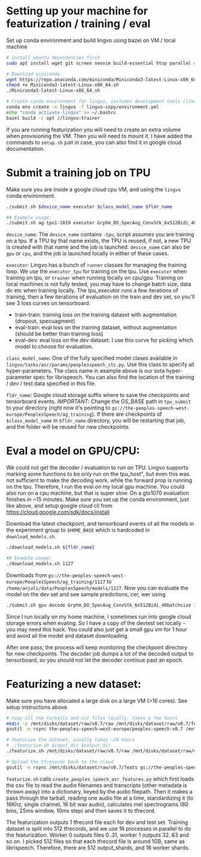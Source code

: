 # Setting up your machine for featurization / training / eval

Set up conda environment and build lingvo using bazel on VM / local machine
```sh
# install ubuntu dependencies first
sudo apt install wget git screen neovim build-essential htop parallel sox libsox-fmt-mp3

# Download miniconda
wget https://repo.anaconda.com/miniconda/Miniconda3-latest-Linux-x86_64.sh
chmod +x Miniconda3-latest-Linux-x86_64.sh
./Miniconda3-latest-Linux-x86_64.sh

# Create conda environment for lingvo, includes development tools (like yapf, pylint) as well as cuda
conda env create -n lingvo -f lingvo-copy/environment.yml
echo "conda activate lingvo" >> ~/.bashrc
bazel build -c opt //lingvo:trainer 
```
If you are running featurization you will need to create an extra volume when provisioning the VM. Then you will need to mount it. I have added the commands to `setup.sh` just in case, you can also find it in google cloud documentation.

# Submit a training job on TPU
Make sure you are inside a google cloud cpu VM, and using the `lingvo` conda environment.
```sh 
./submit.sh $device_name executor $class_model_name $fldr_name 

## Example usage: 
./submit.sh ag-tpu1-1019 executor Grphm_DO_SpecAug_ConvStk_6x512Bidi_40batchsize 1127
``` 

`device_name`: The `device_name` contains `-tpu`, script assumes you are training on a tpu. If a TPU by that name exists, the TPU is reused, if not, a new TPU is created with that name and the job is launched. `device_name` can also be `gpu` or `cpu`, and the job is launched locally in either of these cases.

`executor`: Lingvo has a bunch of `runner` classes for managing the training loop. We use the `executor_tpu` for training on the tpu. Use `executor` when training on tpu, or `trainer` when running locally on cpu/gpu. Training on local machines is not fully tested, you may have to change batch size, data dir etc when training locally. 
The tpu_executor runs a few iterations of training, then a few iterations of evaluation on the train and dev set, so you'll see 3 loss curves on tensorboard. 
- train-train: training loss on the training dataset with augmentation (dropout, specuagment)
- eval-train: eval loss on the training dataset, without augmentation (should be better than training loss)
- eval-dev: eval loss on the dev dataset. I use this curve for picking which model to choose for evaluation.

`class_model_name`: One of the fully specified model clases available in `lingvo/tasks/asr/params/peoplesspeech_ctc.py`. Use this class to specify all hyper-parameters. The class name in example above is our sota hyper-parameter spec for librispeech. You can also find the location of the training / dev / test data specified in this file.

`fldr_name`: Google cloud storage suffix where to save the checkpoints and tensorboard events. *IMPORTANT*: Change the GS_BASE path in `tpu_submit` to your directory (right now it's pointing to `gs://the-peoples-speech-west-europe/PeoplesSpeech/ag_training`). If there are checkpoints of `$class_model_name` in `$fldr_name` directory, you will be restarting that job, and the folder will be reused for new checkpoints.

# Eval a model on GPU/CPU:
We could not get the decoder / evaluation to run on TPU. Lingvo supports marking some functions to be only run on the tpu_host", but even this was not sufficient to make the decoding work, while the forward prop is running on the tpu. Therefore, I run the eval on my local gpu machine. You could also run on a cpu machine, but that is super slow. On a gtx1070 evaluation finishes in ~15 minutes. Make sure you set up the conda environment, just like above, and setup google cloud cli from https://cloud.google.com/sdk/docs/install

Download the latest checkpoint, and tensorboard events of all the models in the experiment group to `$HOME_BASE` which is hardcoded in `download_models.sh`.
```sh
./download_models.sh ${fldr_name}

## Example usage:
./download_models.sh 1127
```
Downloads from `gs://the-peoples-speech-west-europe/PeoplesSpeech/ag_training/1127` to `/home/anjali/data/PeoplesSpeech/models/1127`. Now you can evaluate the model on the dev set and see sample predictions, cer, wer using
```sh
./submit.sh gpu decode Grphm_DO_SpecAug_ConvStk_6x512Bidi_40batchsize 1127
```
Since I run locally on my home machine, I sometimes run into google cloud storage errors when evaling. So I have a copy of the devtest set locally - you may need this hack. You could also just get a small gpu vm for 1 hour and avoid all the model and dataset downloading.

After one pass, the process will keep monitoring the checkpoint directory for new checkpoints. The decoder job dumps a lot of the decoded output to tensorboard, so you should not let the decoder continue past an epoch.

# Featurizing a new dataset:
Make sure you have allocated a large disk on a large VM (>16 cores). See setup instructions above.
```sh
# Copy all the tarballs and csv files locally, takes a few hours
mkdir -p /mnt/disks/dataset/raw/v0.7/raw /mnt/disks/dataset/raw/v0.7/feats
gsutil -m rsync the-peoples-speech-west-europe/peoples-speech-v0.7 /mnt/disks/dataset/raw/v0.7/raw

# featurize the dataset, usually takes ~24 hours
# ./featurize.sh $input_dir $output_dir
./featurize.sh /mnt/disks/dataset/raw/v0.7/raw /mnt/disks/dataset/raw/v0.7/feats

# Upload the tfrecords back to the cloud
gsutil -m rsync /mnt/disks/dataset/raw/v0.7/feats gs://the-peoples-speech-west-europe/PeoplesSpeech/v0.7.1
```
`featurize.sh` calls `create_peoples_speech_asr_features.py` which first loads the csv file to read the audio filenames and transcripts (other metadata is thrown away) into a dictionary, keyed by the audio filepath. Then it makes a pass through the tarball, reading one audio file at a time, standardizing it (to 16Khz, single channel, 16 bit wav audio), calculates mel spectrograms (80 bins, 25ms window, 10ms step) and then saves it to tfrecord.

The featurization outputs 1 tfrecord file each for dev and test set. Training dataset is split into 512 tfrecords, and we use 16 processes in parallel to do the featurization. Worker 0 outputs files 0..31, worker 1 outputs 32..63 and so on. I picked 512 files so that each tfrecord file is around 1GB, same as librispeech. Therefore, there are 512 output_shards, and 16 worker shards. 
